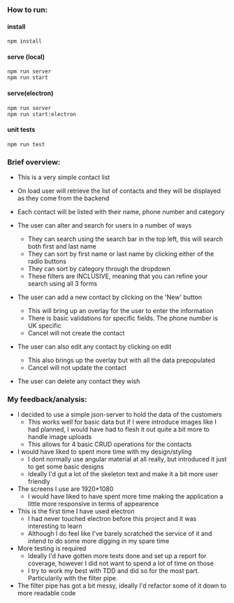 ### How to run: 
#### install
`npm install`
#### serve (local)
`npm run server`                   
`npm run start`
#### serve(electron)
`npm run server`                   
`npm run start:electron`
#### unit tests
`npm run test`


### Brief overview:
 * This is a very simple contact list
 * On load user will retrieve the list of contacts and they will be displayed as they come from the backend
 * Each contact will be listed with their name, phone number and category
 * The user can alter and search for users in a number of ways
    - They can search using the search bar in the top left, this will search both first and last name
    - They can sort by first name or last name by clicking either of the radio buttons
    - They can sort by category through the dropdown
    - These filters are INCLUSIVE, meaning that you can refine your search using all 3 forms

 * The user can add a new contact by clicking on the 'New' button
    - This will bring up an overlay for the user to enter the information
    - There is basic validations for specific fields. The phone number is UK specific
    - Cancel will not create the contact
 * The user can also edit any contact by clicking on edit
    - This also brings up the overlay but with all the data prepopulated
    - Cancel will not update the contact
 * The user can delete any contact they wish

 ### My feedback/analysis:
* I decided to use a simple json-server to hold the data of the customers
    - This works well for basic data but if I were introduce images like I had planned, I would have had to flesh it out quite a bit more to handle image uploads
    - This allows for 4 basic CRUD operations for the contacts
* I would have liked to spent more time with my design/styling
    - I dont normally use angular material at all really, but introduced it just to get some basic designs
    - Ideally I'd gut a lot of the skeleton text and make it a bit more user friendly
* The screens I use are 1920*1080
    - I would have liked to have spent more time making the application a little more responsive in terms of appearence
* This is the first time I have used electron
    - I had never touched electron before this project and it was interesting to learn
    - Although I do feel like I've barely scratched the service of it and intend to do some more digging in my spare time
* More testing is required
    - Ideally I'd have gotten more tests done and set up a report for coverage, however I did not want to spend a lot of time on those
    - I try to work my best with TDD and did so for the most part. Particularily with the filter pipe.
* The filter pipe has got a bit messy, ideally I'd refactor some of it down to more readable code



    

